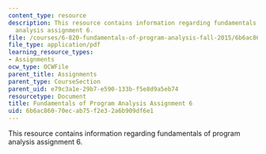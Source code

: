 ```yaml
---
content_type: resource
description: This resource contains information regarding fundamentals of program
  analysis assignment 6.
file: /courses/6-820-fundamentals-of-program-analysis-fall-2015/6b6ac86070ecab75f2e32a6b909df6e1_MIT6_820F15_ps6.pdf
file_type: application/pdf
learning_resource_types:
- Assignments
ocw_type: OCWFile
parent_title: Assignments
parent_type: CourseSection
parent_uid: e79c3a1e-29b7-e590-133b-f5e8d9a5eb74
resourcetype: Document
title: Fundamentals of Program Analysis Assignment 6
uid: 6b6ac860-70ec-ab75-f2e3-2a6b909df6e1
---
```

This resource contains information regarding fundamentals of program analysis assignment 6.

